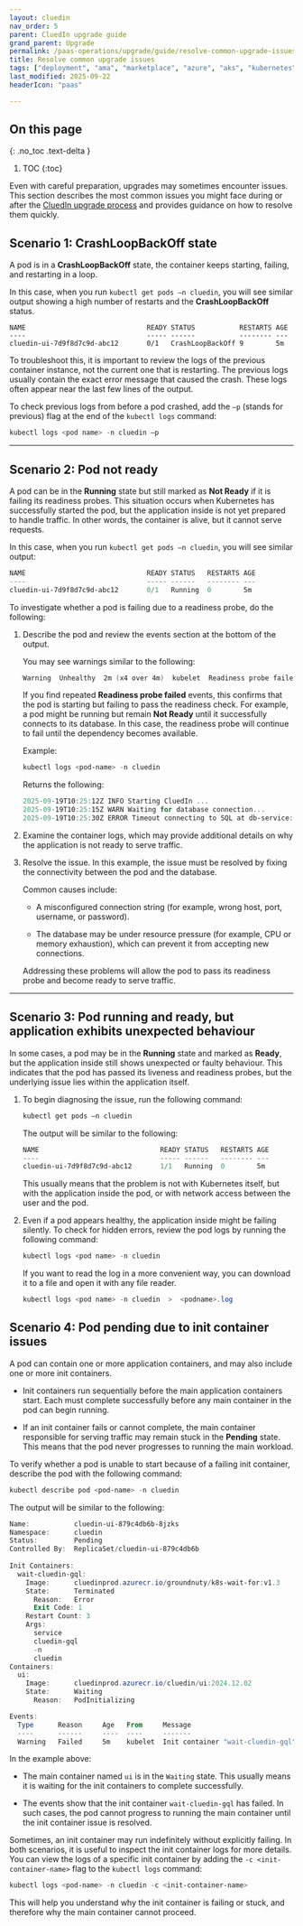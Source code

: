 ```yaml
---
layout: cluedin
nav_order: 5
parent: CluedIn upgrade guide
grand_parent: Upgrade
permalink: /paas-operations/upgrade/guide/resolve-common-upgrade-issues
title: Resolve common upgrade issues
tags: ["deployment", "ama", "marketplace", "azure", "aks", "kubernetes", "upgrade"]
last_modified: 2025-09-22
headerIcon: "paas"

---
```

## On this page
{: .no_toc .text-delta }
1. TOC
{:toc}

Even with careful preparation, upgrades may sometimes encounter issues. This section describes the most common issues you might face during or after the [CluedIn upgrade process](/paas-operations/upgrade/guide) and provides guidance on how to resolve them quickly.

## Scenario 1: CrashLoopBackOff state 
A pod is in a **CrashLoopBackOff** state, the container keeps starting, failing, and restarting in a loop. 

In this case, when you run `kubectl get pods –n cluedin`, you will see similar output showing a high number of restarts and the **CrashLoopBackOff** status. 

```
NAME                              READY STATUS           RESTARTS AGE
----                              ----- ------           -------- ---
cluedin-ui-7d9f8d7c9d-abc12       0/1   CrashLoopBackOff 9        5m
```

To troubleshoot this, it is important to review the logs of the previous container instance, not the current one that is restarting. The previous logs usually contain the exact error message that caused the crash. These logs often appear near the last few lines of the output. 

To check previous logs from before a pod crashed, add the `–p` (stands for previous) flag at the end of the `kubectl logs` command:
 
```powershell
kubectl logs <pod name> -n cluedin –p 
```

<!-- Give an example error -->
<!-- Give an example resolution -->

------

## Scenario 2: Pod not ready
A pod can be in the **Running** state but still marked as **Not Ready** if it is failing its readiness probes. This situation occurs when Kubernetes has successfully started the pod, but the application inside is not yet prepared to handle traffic. In other words, the container is alive, but it cannot serve requests.

In this case, when you run `kubectl get pods –n cluedin`, you will see similar output: 

```powershell
NAME                              READY STATUS   RESTARTS AGE
----                              ----- ------   -------- ---
cluedin-ui-7d9f8d7c9d-abc12       0/1   Running  0        5m
```

To investigate whether a pod is failing due to a readiness probe, do the following:

1. Describe the pod and review the events section at the bottom of the output.

    You may see warnings similar to the following:

    ```powershell
    Warning  Unhealthy  2m (x4 over 4m)  kubelet  Readiness probe failed: {{reason}}
    ```

    If you find repeated **Readiness probe failed** events, this confirms that the pod is starting but failing to pass the readiness check. For example, a pod might be running but remain **Not Ready** until it successfully connects to its database. In this case, the readiness probe will continue to fail until the dependency becomes available.

    Example:
    ```powershell
    kubectl logs <pod-name> -n cluedin 
    ```

    Returns the following:
    ```powershell
    2025-09-19T10:25:12Z INFO Starting CluedIn ... 
    2025-09-19T10:25:15Z WARN Waiting for database connection... 
    2025-09-19T10:25:30Z ERROR Timeout connecting to SQL at db-service:4133 
    ```

1. Examine the container logs, which may provide additional details on why the application is not ready to serve traffic.

1. Resolve the issue. In this example, the issue must be resolved by fixing the connectivity between the pod and the database.

    Common causes include:

    - A misconfigured connection string (for example, wrong host, port, username, or password).

    - The database may be under resource pressure (for example, CPU or memory exhaustion), which can prevent it from accepting new connections.

    Addressing these problems will allow the pod to pass its readiness probe and become ready to serve traffic.

------

## Scenario 3: Pod running and ready, but application exhibits unexpected behaviour

In some cases, a pod may be in the **Running** state and marked as **Ready**, but the application inside still shows unexpected or faulty behaviour. This indicates that the pod has passed its liveness and readiness probes, but the underlying issue lies within the application itself.

1. To begin diagnosing the issue, run the following command:

    ```powershell
    kubectl get pods –n cluedin 
    ```
    The output will be similar to the following:

    ```powershell
    NAME                              READY STATUS   RESTARTS AGE
    ----                              ----- ------   -------- ---
    cluedin-ui-7d9f8d7c9d-abc12       1/1   Running  0        5m
    ``` 

    This usually means that the problem is not with Kubernetes itself, but with the application inside the pod, or with network access between the user and the pod. 
 
1. Even if a pod appears healthy, the application inside might be failing silently. To check for hidden errors, review the pod logs by running the following command: 

    ```powershell
    kubectl logs <pod name> -n cluedin 
    ```

    If you want to read the log in a more convenient way, you can download it to a file and open it with any file reader. 

    ```powershell 
    kubectl logs <pod name> -n cluedin  >  <podname>.log 
    ```

<!-- Give an example error -->
<!-- Give an example resolution -->

## Scenario 4: Pod pending due to init container issues

A pod can contain one or more application containers, and may also include one or more init containers.

- Init containers run sequentially before the main application containers start. Each must complete successfully before any main container in the pod can begin running.

- If an init container fails or cannot complete, the main container responsible for serving traffic may remain stuck in the **Pending** state. This means that the pod never progresses to running the main workload.

To verify whether a pod is unable to start because of a failing init container, describe the pod with the following command:

```powershell
kubectl describe pod <pod-name> -n cluedin
```

The output will be similar to the following:

```powershell
Name:           cluedin-ui-879c4db6b-8jzks 
Namespace:      cluedin 
Status:         Pending 
Controlled By:  ReplicaSet/cluedin-ui-879c4db6b 
 
Init Containers: 
  wait-cluedin-gql: 
    Image:      cluedinprod.azurecr.io/groundnuty/k8s-wait-for:v1.3 
    State:      Terminated 
      Reason:   Error 
      Exit Code: 1 
    Restart Count: 3 
    Args: 
      service 
      cluedin-gql 
      -n 
      cluedin 
Containers: 
  ui: 
    Image:      cluedinprod.azurecr.io/cluedin/ui:2024.12.02 
    State:      Waiting 
      Reason:   PodInitializing 

Events: 
  Type      Reason     Age   From     Message 
  ----      ------     ----  ----     ------- 
  Warning   Failed     5m    kubelet  Init container "wait-cluedin-gql" failed 
```

In the example above:

- The main container named `ui` is in the `Waiting` state. This usually means it is waiting for the init containers to complete successfully.

- The events show that the init container `wait-cluedin-gql` has failed. In such cases, the pod cannot progress to running the main container until the init container issue is resolved.

Sometimes, an init container may run indefinitely without explicitly failing. In both scenarios, it is useful to inspect the init container logs for more details. You can view the logs of a specific init container by adding the `-c <init-container-name>` flag to the `kubectl logs` command:

```powershell
kubectl logs <pod-name> -n cluedin -c <init-container-name>
```

This will help you understand why the init container is failing or stuck, and therefore why the main container cannot proceed.